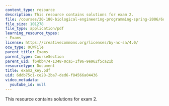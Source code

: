 ```yaml
---
content_type: resource
description: This resource contains solutions for exam 2.
file: /courses/20-180-biological-engineering-programming-spring-2006/6ddb75c1ce282ba7ded6f84566a04436_exam2_key.pdf
file_size: 101278
file_type: application/pdf
learning_resource_types:
- Exams
license: https://creativecommons.org/licenses/by-nc-sa/4.0/
ocw_type: OCWFile
parent_title: Exams
parent_type: CourseSection
parent_uid: f64bb474-1348-0ca5-1f96-9e962f5ca21b
resourcetype: Document
title: exam2_key.pdf
uid: 6ddb75c1-ce28-2ba7-ded6-f84566a04436
video_metadata:
  youtube_id: null
---
```

This resource contains solutions for exam 2.